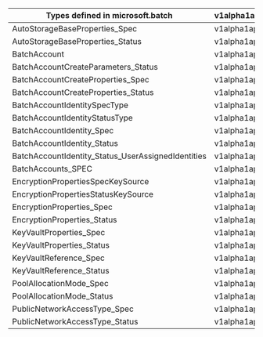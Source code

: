 | Types defined in microsoft.batch                   | v1alpha1api20210101 |
|----------------------------------------------------|---------------------|
| AutoStorageBaseProperties_Spec                     | v1alpha1api20210101 |
| AutoStorageBaseProperties_Status                   | v1alpha1api20210101 |
| BatchAccount                                       | v1alpha1api20210101 |
| BatchAccountCreateParameters_Status                | v1alpha1api20210101 |
| BatchAccountCreateProperties_Spec                  | v1alpha1api20210101 |
| BatchAccountCreateProperties_Status                | v1alpha1api20210101 |
| BatchAccountIdentitySpecType                       | v1alpha1api20210101 |
| BatchAccountIdentityStatusType                     | v1alpha1api20210101 |
| BatchAccountIdentity_Spec                          | v1alpha1api20210101 |
| BatchAccountIdentity_Status                        | v1alpha1api20210101 |
| BatchAccountIdentity_Status_UserAssignedIdentities | v1alpha1api20210101 |
| BatchAccounts_SPEC                                 | v1alpha1api20210101 |
| EncryptionPropertiesSpecKeySource                  | v1alpha1api20210101 |
| EncryptionPropertiesStatusKeySource                | v1alpha1api20210101 |
| EncryptionProperties_Spec                          | v1alpha1api20210101 |
| EncryptionProperties_Status                        | v1alpha1api20210101 |
| KeyVaultProperties_Spec                            | v1alpha1api20210101 |
| KeyVaultProperties_Status                          | v1alpha1api20210101 |
| KeyVaultReference_Spec                             | v1alpha1api20210101 |
| KeyVaultReference_Status                           | v1alpha1api20210101 |
| PoolAllocationMode_Spec                            | v1alpha1api20210101 |
| PoolAllocationMode_Status                          | v1alpha1api20210101 |
| PublicNetworkAccessType_Spec                       | v1alpha1api20210101 |
| PublicNetworkAccessType_Status                     | v1alpha1api20210101 |
